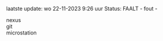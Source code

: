 laatste update: 
wo 22-11-2023  9:26   uur 
Status: FAALT - fout - 
<div class="service R">nexus</div><div class="service R">git</div><div class="service Y">microstation</div>